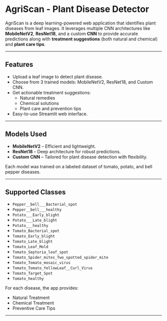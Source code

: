 # AgriScan - Plant Disease Detector

AgriScan is a deep learning-powered web application that identifies plant diseases from leaf images. It leverages multiple CNN architectures like **MobileNetV2**, **ResNet18**, and a custom **CNN** to provide accurate predictions along with **treatment suggestions** (both natural and chemical) and **plant care tips**.

---

##  Features

- Upload a leaf image to detect plant disease.
- Choose from 3 trained models: MobileNetV2, ResNet18, and Custom CNN.
- Get actionable treatment suggestions:
  - Natural remedies
  - Chemical solutions
  - Plant care and prevention tips
- Easy-to-use Streamlit web interface.

---

## Models Used

- **MobileNetV2** – Efficient and lightweight.
- **ResNet18** – Deep architecture for robust predictions.
- **Custom CNN** – Tailored for plant disease detection with flexibility.

Each model was trained on a labeled dataset of tomato, potato, and bell pepper diseases.

---

## Supported Classes

- `Pepper__bell___Bacterial_spot`
- `Pepper__bell___healthy`
- `Potato___Early_blight`
- `Potato___Late_blight`
- `Potato___healthy`
- `Tomato_Bacterial_spot`
- `Tomato_Early_blight`
- `Tomato_Late_blight`
- `Tomato_Leaf_Mold`
- `Tomato_Septoria_leaf_spot`
- `Tomato_Spider_mites_Two_spotted_spider_mite`
- `Tomato_Tomato_mosaic_virus`
- `Tomato_Tomato_YellowLeaf__Curl_Virus`
- `Tomato_Target_Spot`
- `Tomato_healthy`

For each disease, the app provides:

- Natural Treatment
- Chemical Treatment
- Preventive Care Tips

---



